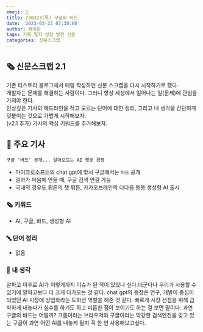 ```yaml
---
emoji: 📰
title: 230323(목) 구글의 바드
date: '2023-03-23 07:30:00'
author: 제이든
tags: 기록 일지 성장 발전 신문
categories: 신문스크랩
---
```


## 🗞️ 신문스크랩 2.1

기존 티스토리 블로그에서 매일 작성하던 신문 스크랩을 다시 시작하기로 했다.<br/>
개발자는 문제를 해결하는 사람이다. 그러니 항상 세상에서 일어나는 일(문제)에 관심을 가져야 한다.<br/>
인상깊은 기사의 헤드라인을 적고 모르는 단어에 대한 정리, 그리고 내 생각을 간단하게 덧붙이는 것으로 가볍게 시작해보자.<br/>
(v2.1 추가) 기사의 핵심 키워드를 추가해보자.

## 🌻 주요 기사

`구글 '바드' 공개... 달아오르는 AI 챗봇 경쟁`

- 마이크로소프트의 chat gpt에 맞서 구글에서는 `바드` 공개
- 결과가 마음에 안들 때, 구글 검색 연결 가능
- 국내의 경우도 뤼튼의 챗 뤼튼, 카카오브레인의 다다음 등등 생성형 AI 출시

### 🗞 키워드

- AI, 구글, 바드, 생성형 AI

### 🔤 단어 정리

- 없음

### 🤔 내 생각

알파고 이후로 AI가 이렇게까지 이슈가 된 적이 있었나 싶다.더군다나 우리가 사용할 수 있기에 알파고보다 더 크게 다가오는 것 같다. chat gpt의 등장은
연구, 개발이 중심이 되었던 AI 시장에 상업화라는 도화선 역할을 해준 것 같다. 빠르게 시장 선점을 위해 급박하게 내놓다가 실수를 하기도 하고 미흡한 점이 보이기도
하는 걸 보면 말이다. 과연 구글의 바드는 어떨까? 크롬이라는 브라우저와 구글이라는 막강한 검색엔진을 갖고 있는 구글이 과연 어떤 AI를 내놓게 될지 꼭 한 번 사용해보고싶다.

```toc

```
